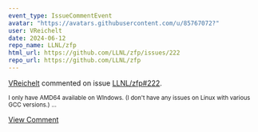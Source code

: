 ```yaml
---
event_type: IssueCommentEvent
avatar: "https://avatars.githubusercontent.com/u/85767072?"
user: VReichelt
date: 2024-06-12
repo_name: LLNL/zfp
html_url: https://github.com/LLNL/zfp/issues/222
repo_url: https://github.com/LLNL/zfp
---
```


<a href='https://github.com/VReichelt' target='_blank'>VReichelt</a> commented on issue <a href='https://github.com/LLNL/zfp/issues/222' target='_blank'>LLNL/zfp#222</a>.

<small>I only have AMD64 available on WIndows. (I don't have any issues on Linux with various GCC versions.)...</small>

<a href='https://github.com/LLNL/zfp/issues/222' target='_blank'>View Comment</a>
